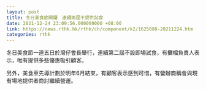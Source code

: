 ```yaml
---
layout: post
title: 冬日美食節開鑼　連續兩屆不提供試食
date: 2021-12-24 23:09:56.000000000 +08:00
link: https://news.rthk.hk/rthk/ch/component/k2/1625888-20211224.htm
categories: rthk
---
```


冬日美食節一連五日於灣仔會長舉行，連續第二屆不設即場試食，有攤檔負責人表示，唯有提供多些優惠吸引顧客。

另外，美食車先導計劃於明年6月結束，有顧客表示感到可惜，有營辦商稱會與現有場地提供者商討繼續營運。
